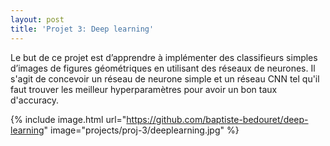 ```yaml
---
layout: post
title: 'Projet 3: Deep learning'
---
```


Le but de ce projet est d’apprendre à implémenter des classifieurs simples d’images de figures
géométriques en utilisant des réseaux de neurones. Il s'agit de concevoir un réseau de neurone simple et un réseau CNN tel qu'il faut trouver les meilleur hyperparamètres pour avoir un bon taux d'accuracy.

{% include image.html url="https://github.com/baptiste-bedouret/deep-learning" image="projects/proj-3/deeplearning.jpg" %}
